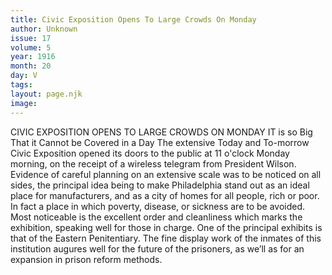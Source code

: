 ```yaml
---
title: Civic Exposition Opens To Large Crowds On Monday
author: Unknown
issue: 17
volume: 5
year: 1916
month: 20
day: V
tags:
layout: page.njk
image:
---
```

CIVIC EXPOSITION OPENS TO LARGE CROWDS ON MONDAY       IT is so Big That it Cannot be Covered in a Day       The extensive Today and To-morrow Civic Exposition opened its doors to the public at 11 o'clock Monday morning, on the receipt of a wireless telegram from President Wilson. Evidence of careful planning on an extensive scale was to be noticed on all sides, the principal idea being to make Philadelphia stand out as an ideal place for manufacturers, and as a city of homes for all people, rich or poor. In fact a place in which poverty, disease, or sickness are to be avoided.       Most noticeable is the excellent order and cleanliness which marks the exhibition, speaking well for those in charge.       One of the principal exhibits is that of the Eastern Penitentiary. The fine display work of the inmates of this institution augures well for the future of the prisoners, as we’ll as for an expansion in prison reform methods.    


